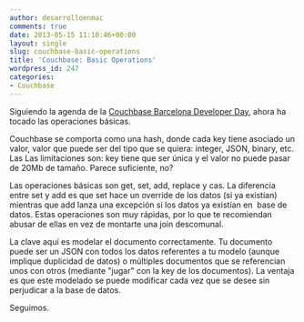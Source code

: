 ```yaml
---
author: desarrolloenmac
comments: true
date: 2013-05-15 11:10:46+00:00
layout: single
slug: couchbase-basic-operations
title: 'Couchbase: Basic Operations'
wordpress_id: 247
categories:
- Couchbase
---
```


Siguiendo la agenda de la [Couchbase Barcelona Developer Day](http://eventbrite.com/event/6310267179), ahora ha tocado las operaciones básicas.

Couchbase se comporta como una hash, donde cada key tiene asociado un valor, valor que puede ser del tipo que se quiera: integer, JSON, binary, etc. Las Las limitaciones son: key tiene que ser única y el valor no puede pasar de 20Mb de tamaño. Parece suficiente, no?

Las operaciones básicas son get, set, add, replace y cas. La diferencia entre set y add es que set hace un override de los datos (si ya existían) mientras que add lanza una excepción si los datos ya existían en  base de datos. Estas operaciones son muy rápidas, por lo que te recomiendan abusar de ellas en vez de montarte una join descomunal.

La clave aquí es modelar el documento correctamente. Tu documento puede ser un JSON con todos los datos referentes a tu modelo (aunque implique duplicidad de datos) o múltiples documentos que se referencian unos con otros (mediante "jugar" con la key de los documentos). La ventaja es que este modelado se puede modificar cada vez que se desee sin perjudicar a la base de datos.

Seguimos.
